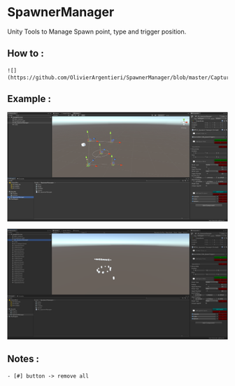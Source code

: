 # SpawnerManager

Unity Tools to Manage Spawn point, type and trigger position.


## How to :
    ![](https://github.com/OlivierArgentieri/SpawnerManager/blob/master/Capture/Demo.GIF)
 
  
## Example :
  
  ![](https://github.com/OlivierArgentieri/SpawnerManager/blob/master/Capture/Spawner.PNG)
  
  ![](https://github.com/OlivierArgentieri/SpawnerManager/blob/master/Capture/Spawned.PNG)


## Notes :
    - [#] button -> remove all 
